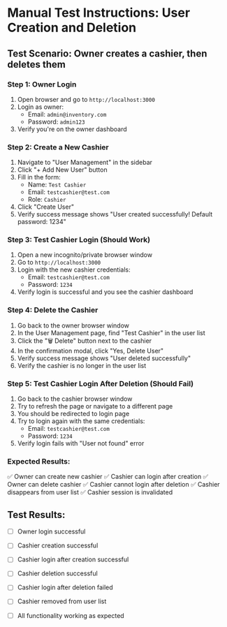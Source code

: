 # Manual Test Instructions: User Creation and Deletion

## Test Scenario: Owner creates a cashier, then deletes them

### Step 1: Owner Login
1. Open browser and go to `http://localhost:3000`
2. Login as owner:
   - Email: `admin@inventory.com`
   - Password: `admin123`
3. Verify you're on the owner dashboard

### Step 2: Create a New Cashier
1. Navigate to "User Management" in the sidebar
2. Click "+ Add New User" button
3. Fill in the form:
   - Name: `Test Cashier`
   - Email: `testcashier@test.com`
   - Role: `Cashier`
4. Click "Create User"
5. Verify success message shows "User created successfully! Default password: 1234"

### Step 3: Test Cashier Login (Should Work)
1. Open a new incognito/private browser window
2. Go to `http://localhost:3000`
3. Login with the new cashier credentials:
   - Email: `testcashier@test.com`
   - Password: `1234`
4. Verify login is successful and you see the cashier dashboard

### Step 4: Delete the Cashier
1. Go back to the owner browser window
2. In the User Management page, find "Test Cashier" in the user list
3. Click the "🗑️ Delete" button next to the cashier
4. In the confirmation modal, click "Yes, Delete User"
5. Verify success message shows "User deleted successfully"
6. Verify the cashier is no longer in the user list

### Step 5: Test Cashier Login After Deletion (Should Fail)
1. Go back to the cashier browser window
2. Try to refresh the page or navigate to a different page
3. You should be redirected to login page
4. Try to login again with the same credentials:
   - Email: `testcashier@test.com`
   - Password: `1234`
5. Verify login fails with "User not found" error

### Expected Results:
✅ Owner can create new cashier
✅ Cashier can login after creation
✅ Owner can delete cashier
✅ Cashier cannot login after deletion
✅ Cashier disappears from user list
✅ Cashier session is invalidated

## Test Results:
- [ ] Owner login successful
- [ ] Cashier creation successful
- [ ] Cashier login after creation successful
- [ ] Cashier deletion successful
- [ ] Cashier login after deletion failed
- [ ] Cashier removed from user list
- [ ] All functionality working as expected


